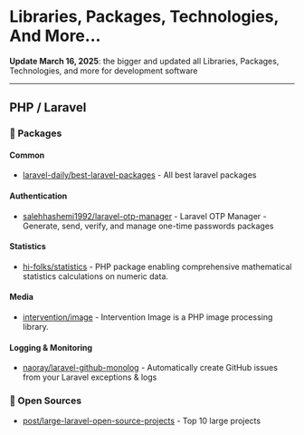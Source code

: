 # Libraries, Packages, Technologies, And More...

**Update March 16, 2025**: the bigger and updated all Libraries, Packages, Technologies, and more for development software

- - - - - 

## PHP / Laravel

### 🚀 Packages

#### Common
- [laravel-daily/best-laravel-packages](https://github.com/LaravelDaily/Best-Laravel-Packages) - All best laravel packages

#### Authentication
- [salehhashemi1992/laravel-otp-manager](https://github.com/salehhashemi1992/laravel-otp-manager) - Laravel OTP Manager - Generate, send, verify, and manage one-time passwords packages

#### Statistics
- [hi-folks/statistics](https://github.com/Hi-Folks/statistics) - PHP package enabling comprehensive mathematical statistics calculations on numeric data.

#### Media
- [intervention/image](https://github.com/Intervention/image) - Intervention Image is a PHP image processing library.

#### Logging & Monitoring
- [naoray/laravel-github-monolog](https://github.com/Naoray/laravel-github-monolog) - Automatically create GitHub issues from your Laravel exceptions & logs

### 🚀 Open Sources

- [post/large-laravel-open-source-projects](https://laraveldaily.com/post/large-laravel-open-source-projects) - Top 10 large projects
